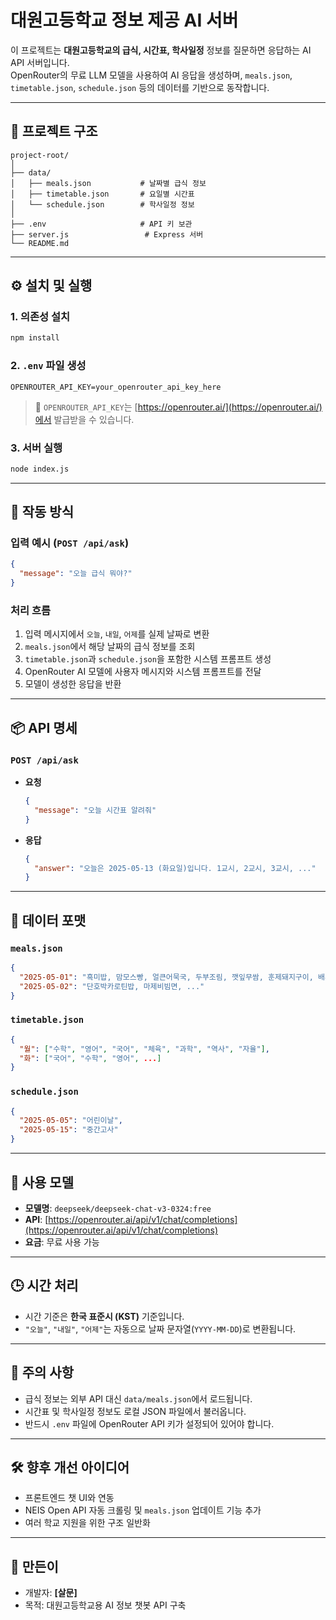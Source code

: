 
# 대원고등학교 정보 제공 AI 서버

이 프로젝트는 **대원고등학교의 급식, 시간표, 학사일정** 정보를 질문하면 응답하는 AI API 서버입니다.  
OpenRouter의 무료 LLM 모델을 사용하여 AI 응답을 생성하며, `meals.json`, `timetable.json`, `schedule.json` 등의 데이터를 기반으로 동작합니다.

---

## 📁 프로젝트 구조

```
project-root/
│
├── data/
│   ├── meals.json           # 날짜별 급식 정보
│   ├── timetable.json       # 요일별 시간표
│   └── schedule.json        # 학사일정 정보
│
├── .env                     # API 키 보관
├── server.js                 # Express 서버
└── README.md
```

---

## ⚙️ 설치 및 실행

### 1. 의존성 설치

```bash
npm install
```

### 2. `.env` 파일 생성

```env
OPENROUTER_API_KEY=your_openrouter_api_key_here
```

> 🔐 `OPENROUTER_API_KEY`는 [https://openrouter.ai/](https://openrouter.ai/)에서 발급받을 수 있습니다.

### 3. 서버 실행

```bash
node index.js
```

---

## 🧠 작동 방식

### 입력 예시 (`POST /api/ask`)

```json
{
  "message": "오늘 급식 뭐야?"
}
```

### 처리 흐름

1. 입력 메시지에서 `오늘`, `내일`, `어제`를 실제 날짜로 변환  
2. `meals.json`에서 해당 날짜의 급식 정보를 조회  
3. `timetable.json`과 `schedule.json`을 포함한 시스템 프롬프트 생성  
4. OpenRouter AI 모델에 사용자 메시지와 시스템 프롬프트를 전달  
5. 모델이 생성한 응답을 반환

---

## 📦 API 명세

### `POST /api/ask`

- **요청**
  ```json
  {
    "message": "오늘 시간표 알려줘"
  }
  ```

- **응답**
  ```json
  {
    "answer": "오늘은 2025-05-13 (화요일)입니다. 1교시, 2교시, 3교시, ..."
  }
  ```

---

## 📝 데이터 포맷

### `meals.json`

```json
{
  "2025-05-01": "흑미밥, 맘모스빵, 얼큰어묵국, 두부조림, 깻잎무쌈, 훈제돼지구이, 배추겉절이, 머스타드소스",
  "2025-05-02": "단호박카로틴밥, 마제비빔면, ..."
}
```

### `timetable.json`

```json
{
  "월": ["수학", "영어", "국어", "체육", "과학", "역사", "자율"],
  "화": ["국어", "수학", "영어", ...]
}
```

### `schedule.json`

```json
{
  "2025-05-05": "어린이날",
  "2025-05-15": "중간고사"
}
```

---

## 🧠 사용 모델

- **모델명**: `deepseek/deepseek-chat-v3-0324:free`
- **API**: [https://openrouter.ai/api/v1/chat/completions](https://openrouter.ai/api/v1/chat/completions)
- **요금**: 무료 사용 가능

---

## 🕒 시간 처리

- 시간 기준은 **한국 표준시 (KST)** 기준입니다.
- `"오늘"`, `"내일"`, `"어제"`는 자동으로 날짜 문자열(`YYYY-MM-DD`)로 변환됩니다.

---

## 📌 주의 사항

- 급식 정보는 외부 API 대신 `data/meals.json`에서 로드됩니다.
- 시간표 및 학사일정 정보도 로컬 JSON 파일에서 불러옵니다.
- 반드시 `.env` 파일에 OpenRouter API 키가 설정되어 있어야 합니다.

---

## 🛠 향후 개선 아이디어

- 프론트엔드 챗 UI와 연동
- NEIS Open API 자동 크롤링 및 `meals.json` 업데이트 기능 추가
- 여러 학교 지원을 위한 구조 일반화

---

## 👤 만든이

- 개발자: **[살문]**
- 목적: 대원고등학교용 AI 정보 챗봇 API 구축
